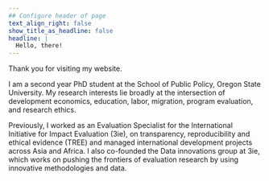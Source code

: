 ```yaml
---
## Configure header of page
text_align_right: false
show_title_as_headline: false
headline: |
  Hello, there!
---
```


<!-- this is a subheadline -->
Thank you for visiting my website.

I am a second year PhD student at the School of Public Policy, Oregon State University. My research interests lie broadly at the intersection of development economics, education, labor, migration,  program evaluation, and research ethics.

Previously, I worked as an Evaluation Specialist for the International Initiative for Impact Evaluation (3ie), on transparency, reproducibility and ethical evidence (TREE) and managed international development projects across Asia and Africa. I also co-founded the Data innovations group at 3ie, which works on pushing the frontiers of evaluation research by using innovative methodologies and data.
